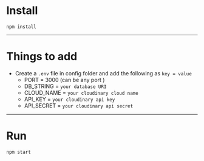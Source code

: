 # Install

`npm install`

---

# Things to add

- Create a `.env` file in config folder and add the following as `key = value`
  - PORT = 3000 (can be any port )
  - DB_STRING = `your database URI`
  - CLOUD_NAME = `your cloudinary cloud name`
  - API_KEY = `your cloudinary api key`
  - API_SECRET = `your cloudinary api secret`

---

# Run

`npm start`

